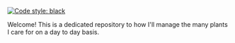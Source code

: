 [![Code style: black](https://img.shields.io/badge/code%20style-black-000000.svg)](https://github.com/psf/black)

Welcome! This is a dedicated repository to how I'll manage the many plants I care for on a day to day basis.
